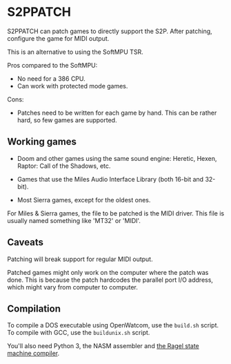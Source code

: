 # S2PPATCH

S2PPATCH can patch games to directly support the S2P. After patching,
configure the game for MIDI output.

This is an alternative to using the SoftMPU TSR.

Pros compared to the SoftMPU:

- No need for a 386 CPU.
- Can work with protected mode games.

Cons:

- Patches need to be written for each game by hand. This can be rather
  hard, so few games are supported.


## Working games

- Doom and other games using the same sound engine: Heretic, Hexen,
  Raptor: Call of the Shadows, etc.

- Games that use the Miles Audio Interface Library (both 16-bit and
  32-bit).

- Most Sierra games, except for the oldest ones.

For Miles & Sierra games, the file to be patched is the MIDI
driver. This file is usually named something like 'MT32' or 'MIDI'.


## Caveats

Patching will break support for regular MIDI output.

Patched games might only work on the computer where the patch was
done. This is because the patch hardcodes the parallel port I/O
address, which might vary from computer to computer.


## Compilation

To compile a DOS executable using OpenWatcom, use the `build.sh`
script. To compile with GCC, use the `buildunix.sh` script.

You'll also need Python 3, the NASM assembler and [the Ragel state
machine compiler][Ragel].

[Ragel]: https://www.colm.net/open-source/ragel/

